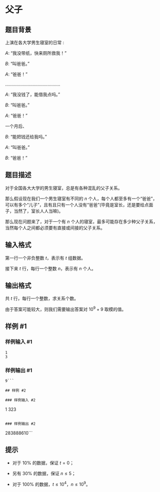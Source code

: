 # 父子

## 题目背景

上演在各大学男生寝室的日常 $:$

$A :$ “我没带纸，快来厕所救我！”

$B :$ “叫爸爸。”

$A :$ “爸爸！”

$............................................$

$A :$ “我没钱了，能借我点吗。”

$B :$ “叫爸爸。”

$A :$ “爸爸！”

一个月后、

$B :$ “能把钱还给我吗。”

$A :$ “叫爸爸。”

$B :$ “爸爸！”

## 题目描述

对于全国各大大学的男生寝室，总是有各种混乱的父子关系。

那么假设现在我们一个男生寝室有不同的 $n$ 个人，每个人都至多有一个“爸爸”，可以有多个“儿子”，且有且只有一个人没有“爸爸”(毕竟是室长，还是要给点面子，当然了，室长人人当嘛)。

那么现在问题来了，对于一个有 $n$ 个人的寝室，最多可能存在多少种父子关系，当然每个人之间都必须要有直接或间接的父子关系。

## 输入格式

第一行一个非负整数 $t$，表示有 $t$ 组数据。

接下来 $t$ 行，每行一个整数 $n$，表示有 $n$ 个人。

## 输出格式

共 $t$ 行，每行一个整数，求关系个数。

由于答案可能较大，则我们需要输出答案对 $10^9+9$ 取模的值。

## 样例 #1

### 样例输入 #1
```
1
3
```

### 样例输出 #1

```
9```

## 样例 #2

### 样例输入 #2
```
1
323
```

### 样例输出 #2

```
283888610```

## 提示

- 对于 $10\%$ 的数据，保证 $t=0$；

- 另有 $30\%$ 的数据，保证 $n≤5$；

- 对于 $100\%$ 的数据，$t≤10^4$，$n≤10^9$。

